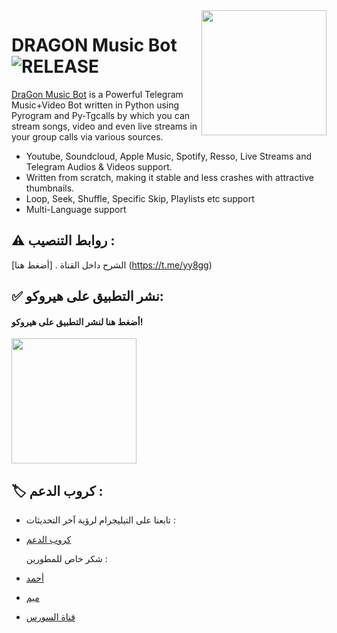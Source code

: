<img src="https://telegra.ph/file/78827dfb6a49b1a8ff0f3.jpg" align="right" width="200" height="200"/>

# DRAGON Music Bot <img src="https://img.shields.io/github/v/release/TeamYukki/YukkiMusicBot?color=black&logo=github&logoColor=black&style=social" alt="RELEASE">

[DraGon Music Bot](https://github.com/alhajjim/aje) is a Powerful Telegram Music+Video Bot written in Python using Pyrogram and Py-Tgcalls by which you can stream songs, video and even live streams in your group calls via various sources.

* Youtube, Soundcloud, Apple Music, Spotify, Resso, Live Streams and Telegram Audios & Videos support.
* Written from scratch, making it stable and less crashes with attractive thumbnails.
* Loop, Seek, Shuffle, Specific Skip, Playlists etc support
* Multi-Language support

## ⚠️ روابط التنصيب :

الشرح داخل القناة . [أضغط هنا] (https://t.me/yy8gg)
 

## ✅ نشر التطبيق على هيروكو:

<h4>أضغط هنا لنشر التطبيق على هيروكو!</h4>    
<a href="https://heroku.com/deploy?template=https://github.com/alhajjim/aje/"><img src="https://img.shields.io/badge/Deploy%20To%20Heroku-blueviolet?style=for-the-badge&logo=heroku" width="200""/></a>



## 🏷 كروب الدعم :

- تابعنا على التيليجرام لرؤية آخر التحديثات :

- [كروب الدعم](https://t.me/MUSICSOURCEDRAGON)



  شكر خاص للمطورين :

- [أحمد](https://t.me/ku_kx)
- [ميم](https://t.me/N_J_9)
- [قناة السورس](https://t.me/YY8GG)
